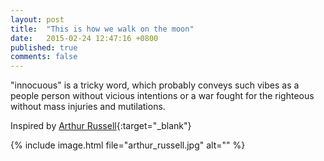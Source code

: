 ```yaml
---
layout: post
title:  "This is how we walk on the moon"
date:   2015-02-24 12:47:16 +0800
published: true
comments: false
---
```

"innocuous" is a tricky word, which probably conveys such vibes as a people person without vicious intentions or a war fought for the righteous without mass injuries and mutilations.

Inspired by [Arthur Russell](http://en.wikipedia.org/wiki/Arthur_Russell_%28musician%29){:target="_blank"}

{% include image.html file="arthur_russell.jpg" alt="" %}
